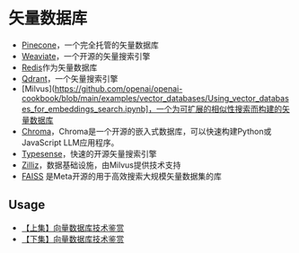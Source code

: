 # 矢量数据库

- [Pinecone](https://github.com/openai/openai-cookbook/tree/main/examples/vector_databases/pinecone)，一个完全托管的矢量数据库
- [Weaviate](https://github.com/openai/openai-cookbook/tree/main/examples/vector_databases/weaviate)，一个开源的矢量搜索引擎
- [Redis](https://github.com/openai/openai-cookbook/tree/main/examples/vector_databases/redis)作为矢量数据库
- [Qdrant](https://github.com/openai/openai-cookbook/tree/main/examples/vector_databases/qdrant)，一个矢量搜索引擎
- [Milvus](https://github.com/openai/openai-cookbook/blob/main/examples/vector_databases/Using_vector_databases_for_embeddings_search.ipynb]，一个为可扩展的相似性搜索而构建的矢量数据库
- [Chroma](https://github.com/chroma-core/chroma)，Chroma是一个开源的嵌入式数据库，可以快速构建Python或JavaScript LLM应用程序。
- [Typesense](https://typesense.org/docs/0.24.0/api/vector-search.html)，快速的开源矢量搜索引擎
- [Zilliz](https://github.com/openai/openai-cookbook/tree/main/examples/vector_databases/zilliz)，数据基础设施，由Milvus提供技术支持
- [FAISS](https://github.com/facebookresearch/faiss) 是Meta开源的用于高效搜索大规模矢量数据集的库

## Usage

- [【上集】向量数据库技术鉴赏](https://www.bilibili.com/video/BV11a4y1c7SW/?spm_id_from=333.788.recommend_more_video.-1&vd_source=2e69ba889e556e858093542d78fc08c0)
- [【下集】向量数据库技术鉴赏](https://www.bilibili.com/video/BV11a4y1c7SW/?spm_id_from=333.788.recommend_more_video.-1)